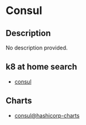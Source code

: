 # Consul

## Description

No description provided.

## k8 at home search

- [consul](https://nanne.dev/k8s-at-home-search/#/consul)

## Charts

- [consul@hashicorp-charts](https://helm.releases.hashicorp.com/)
